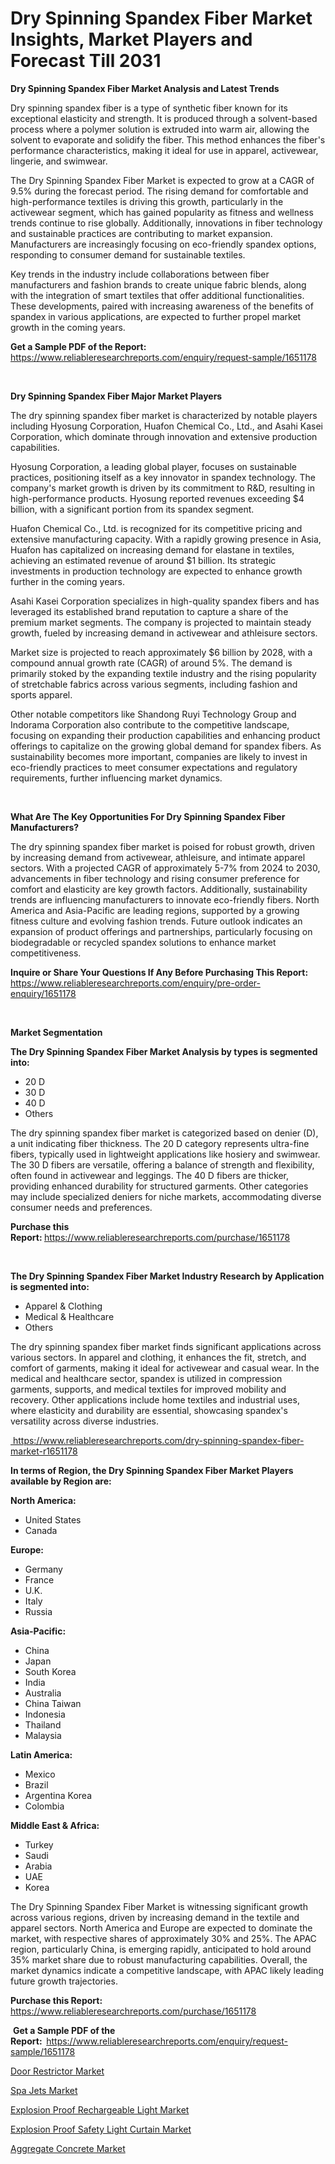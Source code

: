 <p><h1>Dry Spinning Spandex Fiber Market Insights, Market Players and Forecast Till 2031</h1></p><p><strong>Dry Spinning Spandex Fiber Market Analysis and Latest Trends</strong></p>
<p><p>Dry spinning spandex fiber is a type of synthetic fiber known for its exceptional elasticity and strength. It is produced through a solvent-based process where a polymer solution is extruded into warm air, allowing the solvent to evaporate and solidify the fiber. This method enhances the fiber's performance characteristics, making it ideal for use in apparel, activewear, lingerie, and swimwear.</p><p>The Dry Spinning Spandex Fiber Market is expected to grow at a CAGR of 9.5% during the forecast period. The rising demand for comfortable and high-performance textiles is driving this growth, particularly in the activewear segment, which has gained popularity as fitness and wellness trends continue to rise globally. Additionally, innovations in fiber technology and sustainable practices are contributing to market expansion. Manufacturers are increasingly focusing on eco-friendly spandex options, responding to consumer demand for sustainable textiles. </p><p>Key trends in the industry include collaborations between fiber manufacturers and fashion brands to create unique fabric blends, along with the integration of smart textiles that offer additional functionalities. These developments, paired with increasing awareness of the benefits of spandex in various applications, are expected to further propel market growth in the coming years.</p></p>
<p><strong>Get a Sample PDF of the Report:&nbsp;</strong> <a href="https://www.reliableresearchreports.com/enquiry/request-sample/1651178?utm_campaign=115&utm_medium=2&utm_source=Github&utm_content=ia&utm_term=26092024&utm_id=dry-spinning-spandex-fiber">https://www.reliableresearchreports.com/enquiry/request-sample/1651178</a></p>
<p>&nbsp;</p>
<p><strong>Dry Spinning Spandex Fiber Major Market Players</strong></p>
<p><p>The dry spinning spandex fiber market is characterized by notable players including Hyosung Corporation, Huafon Chemical Co., Ltd., and Asahi Kasei Corporation, which dominate through innovation and extensive production capabilities. </p><p>Hyosung Corporation, a leading global player, focuses on sustainable practices, positioning itself as a key innovator in spandex technology. The company's market growth is driven by its commitment to R&D, resulting in high-performance products. Hyosung reported revenues exceeding $4 billion, with a significant portion from its spandex segment.</p><p>Huafon Chemical Co., Ltd. is recognized for its competitive pricing and extensive manufacturing capacity. With a rapidly growing presence in Asia, Huafon has capitalized on increasing demand for elastane in textiles, achieving an estimated revenue of around $1 billion. Its strategic investments in production technology are expected to enhance growth further in the coming years.</p><p>Asahi Kasei Corporation specializes in high-quality spandex fibers and has leveraged its established brand reputation to capture a share of the premium market segments. The company is projected to maintain steady growth, fueled by increasing demand in activewear and athleisure sectors.</p><p>Market size is projected to reach approximately $6 billion by 2028, with a compound annual growth rate (CAGR) of around 5%. The demand is primarily stoked by the expanding textile industry and the rising popularity of stretchable fabrics across various segments, including fashion and sports apparel.</p><p>Other notable competitors like Shandong Ruyi Technology Group and Indorama Corporation also contribute to the competitive landscape, focusing on expanding their production capabilities and enhancing product offerings to capitalize on the growing global demand for spandex fibers. As sustainability becomes more important, companies are likely to invest in eco-friendly practices to meet consumer expectations and regulatory requirements, further influencing market dynamics.</p></p>
<p>&nbsp;</p>
<p><strong>What Are The Key Opportunities For Dry Spinning Spandex Fiber Manufacturers?</strong></p>
<p><p>The dry spinning spandex fiber market is poised for robust growth, driven by increasing demand from activewear, athleisure, and intimate apparel sectors. With a projected CAGR of approximately 5-7% from 2024 to 2030, advancements in fiber technology and rising consumer preference for comfort and elasticity are key growth factors. Additionally, sustainability trends are influencing manufacturers to innovate eco-friendly fibers. North America and Asia-Pacific are leading regions, supported by a growing fitness culture and evolving fashion trends. Future outlook indicates an expansion of product offerings and partnerships, particularly focusing on biodegradable or recycled spandex solutions to enhance market competitiveness.</p></p>
<p><strong>Inquire or Share Your Questions If Any Before Purchasing This Report:</strong> <a href="https://www.reliableresearchreports.com/enquiry/pre-order-enquiry/1651178?utm_campaign=115&utm_medium=2&utm_source=Github&utm_content=ia&utm_term=26092024&utm_id=dry-spinning-spandex-fiber">https://www.reliableresearchreports.com/enquiry/pre-order-enquiry/1651178</a></p>
<p>&nbsp;</p>
<p><strong>Market Segmentation</strong></p>
<p><strong>The Dry Spinning Spandex Fiber Market Analysis by types is segmented into:</strong></p>
<p><ul><li>20 D</li><li>30 D</li><li>40 D</li><li>Others</li></ul></p>
<p><p>The dry spinning spandex fiber market is categorized based on denier (D), a unit indicating fiber thickness. The 20 D category represents ultra-fine fibers, typically used in lightweight applications like hosiery and swimwear. The 30 D fibers are versatile, offering a balance of strength and flexibility, often found in activewear and leggings. The 40 D fibers are thicker, providing enhanced durability for structured garments. Other categories may include specialized deniers for niche markets, accommodating diverse consumer needs and preferences.</p></p>
<p><strong>Purchase this Report:&nbsp;</strong><a href="https://www.reliableresearchreports.com/purchase/1651178?utm_campaign=115&utm_medium=2&utm_source=Github&utm_content=ia&utm_term=26092024&utm_id=dry-spinning-spandex-fiber">https://www.reliableresearchreports.com/purchase/1651178</a></p>
<p>&nbsp;</p>
<p><strong>The Dry Spinning Spandex Fiber Market Industry Research by Application is segmented into:</strong></p>
<p><ul><li>Apparel & Clothing</li><li>Medical & Healthcare</li><li>Others</li></ul></p>
<p><p>The dry spinning spandex fiber market finds significant applications across various sectors. In apparel and clothing, it enhances the fit, stretch, and comfort of garments, making it ideal for activewear and casual wear. In the medical and healthcare sector, spandex is utilized in compression garments, supports, and medical textiles for improved mobility and recovery. Other applications include home textiles and industrial uses, where elasticity and durability are essential, showcasing spandex's versatility across diverse industries.</p></p>
<p><a href="https://www.reliableresearchreports.com/dry-spinning-spandex-fiber-market-r1651178?utm_campaign=115&utm_medium=2&utm_source=Github&utm_content=ia&utm_term=26092024&utm_id=dry-spinning-spandex-fiber">&nbsp;https://www.reliableresearchreports.com/dry-spinning-spandex-fiber-market-r1651178</a></p>
<p><strong>In terms of Region, the Dry Spinning Spandex Fiber Market Players available by Region are:</strong></p>
<p>
    <p> <strong> North America: </strong>
        <ul>
            <li>United States</li>
            <li>Canada</li>
        </ul>
        </p> 
    <p> <strong> Europe: </strong>
        <ul>
            <li>Germany</li>
            <li>France</li>
            <li>U.K.</li>
            <li>Italy</li>
            <li>Russia</li>
        </ul>
        </p> 
    <p> <strong> Asia-Pacific: </strong>
        <ul>
            <li>China</li>
            <li>Japan</li>
            <li>South Korea</li>
            <li>India</li>
            <li>Australia</li>
            <li>China Taiwan</li>
            <li>Indonesia</li>
            <li>Thailand</li>
            <li>Malaysia</li>
        </ul>
        </p> 
    <p> <strong> Latin America: </strong>
        <ul>
            <li>Mexico</li>
            <li>Brazil</li>
            <li>Argentina Korea</li>
            <li>Colombia</li>
        </ul>
        </p> 
    <p> <strong> Middle East & Africa: </strong>
        <ul>
            <li>Turkey</li>
            <li>Saudi</li>
            <li>Arabia</li>
            <li>UAE</li>
            <li>Korea</li>
        </ul>
    </p>
    </p>
<p><p>The Dry Spinning Spandex Fiber Market is witnessing significant growth across various regions, driven by increasing demand in the textile and apparel sectors. North America and Europe are expected to dominate the market, with respective shares of approximately 30% and 25%. The APAC region, particularly China, is emerging rapidly, anticipated to hold around 35% market share due to robust manufacturing capabilities. Overall, the market dynamics indicate a competitive landscape, with APAC likely leading future growth trajectories.</p></p>
<p><strong>Purchase this Report: </strong><a href="https://www.reliableresearchreports.com/purchase/1651178?utm_campaign=115&utm_medium=2&utm_source=Github&utm_content=ia&utm_term=26092024&utm_id=dry-spinning-spandex-fiber">https://www.reliableresearchreports.com/purchase/1651178</a></p>
<p>&nbsp;<strong>Get a Sample PDF of the Report:&nbsp;&nbsp;</strong><a href="https://www.reliableresearchreports.com/enquiry/request-sample/1651178?utm_campaign=115&utm_medium=2&utm_source=Github&utm_content=ia&utm_term=26092024&utm_id=dry-spinning-spandex-fiber">https://www.reliableresearchreports.com/enquiry/request-sample/1651178</a></p>
<p><strong></strong></p>
<p><p><a href="https://issuu.com/reportprime-2/docs/door-restrictor-market-size-2030.pp_ebbb4b5c38784b?utm_campaign=115&utm_medium=2&utm_source=Github&utm_content=ia&utm_term=26092024&utm_id=dry-spinning-spandex-fiber">Door Restrictor Market</a></p><p><a href="https://issuu.com/reportprime-2/docs/spa-jets-market-size-2030.pptx_779e19cc1e2773?utm_campaign=115&utm_medium=2&utm_source=Github&utm_content=ia&utm_term=26092024&utm_id=dry-spinning-spandex-fiber">Spa Jets Market</a></p><p><a href="https://github.com/BesaLoshi2000/Market-Research-Report-List-1/blob/main/explosion-proof-rechargeable-light-market.md?utm_campaign=115&utm_medium=2&utm_source=Github&utm_content=ia&utm_term=26092024&utm_id=dry-spinning-spandex-fiber">Explosion Proof Rechargeable Light Market</a></p><p><a href="https://github.com/JakirUddin651/Market-Research-Report-List-1/blob/main/explosion-proof-safety-light-curtain-market.md?utm_campaign=115&utm_medium=2&utm_source=Github&utm_content=ia&utm_term=26092024&utm_id=dry-spinning-spandex-fiber">Explosion Proof Safety Light Curtain Market</a></p><p><a href="https://www.linkedin.com/pulse/what-emerging-market-trends-aggregate-concrete-detailed-i7l8f?utm_campaign=115&utm_medium=2&utm_source=Github&utm_content=ia&utm_term=26092024&utm_id=dry-spinning-spandex-fiber">Aggregate Concrete Market</a></p></p>